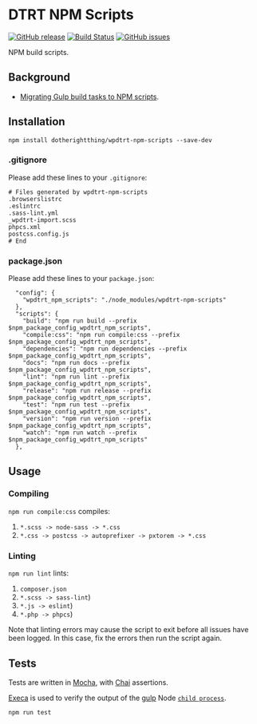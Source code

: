 # DTRT NPM Scripts

[![GitHub release](https://img.shields.io/github/release/dotherightthing/wpdtrt-npm-scripts.svg)](https://github.com/dotherightthing/wpdtrt-npm-scripts/releases) [![Build Status](https://travis-ci.org/dotherightthing/wpdtrt-npm-scripts.svg?branch=master)](https://travis-ci.org/dotherightthing/wpdtrt-npm-scripts) [![GitHub issues](https://img.shields.io/github/issues/dotherightthing/wpdtrt-npm-scripts.svg)](https://github.com/dotherightthing/wpdtrt-npm-scripts/issues)

NPM build scripts.

## Background

* [Migrating Gulp build tasks to NPM scripts](https://gist.github.com/dotherightthing/edc8a492365cba31b55ee9fe63de0c8d).

## Installation

`npm install dotherightthing/wpdtrt-npm-scripts --save-dev`

### .gitignore

Please add these lines to your `.gitignore`:

```
# Files generated by wpdtrt-npm-scripts
.browserslistrc
.eslintrc
.sass-lint.yml
_wpdtrt-import.scss
phpcs.xml
postcss.config.js
# End
```

### package.json

Please add these lines to your `package.json`:

```
  "config": {
    "wpdtrt_npm_scripts": "./node_modules/wpdtrt-npm-scripts"
  },
  "scripts": {
    "build": "npm run build --prefix $npm_package_config_wpdtrt_npm_scripts",
    "compile:css": "npm run compile:css --prefix $npm_package_config_wpdtrt_npm_scripts",
    "dependencies": "npm run dependencies --prefix $npm_package_config_wpdtrt_npm_scripts",
    "docs": "npm run docs --prefix $npm_package_config_wpdtrt_npm_scripts",
    "lint": "npm run lint --prefix $npm_package_config_wpdtrt_npm_scripts",
    "release": "npm run release --prefix $npm_package_config_wpdtrt_npm_scripts",
    "test": "npm run test --prefix $npm_package_config_wpdtrt_npm_scripts",
    "version": "npm run version --prefix $npm_package_config_wpdtrt_npm_scripts",
    "watch": "npm run watch --prefix $npm_package_config_wpdtrt_npm_scripts"
  },
```

## Usage

### Compiling

`npm run compile:css` compiles:

1. `*.scss -> node-sass -> *.css`
2. `*.css -> postcss -> autoprefixer -> pxtorem -> *.css`

### Linting

`npm run lint` lints:

1. `composer.json`
2. `*.scss -> sass-lint`)
3. `*.js -> eslint`)
4. `*.php -> phpcs`)

Note that linting errors may cause the script to exit before all issues have been logged. In this case, fix the errors then run the script again.

## Tests

Tests are written in [Mocha](https://mochajs.org/), with [Chai](https://www.chaijs.com/) assertions.

[Execa](https://github.com/sindresorhus/execa) is used to verify the output of the [gulp](https://gulpjs.com/) Node [`child process`](https://nodejs.org/api/child_process.html#child_process_child_process).

```bash
npm run test
```
